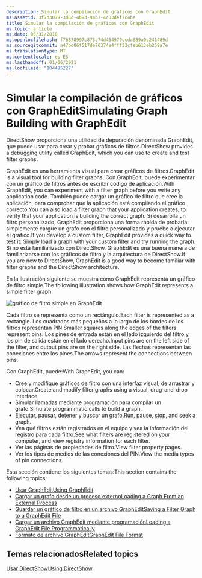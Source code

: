 ```yaml
---
description: Simular la compilación de gráficos con GraphEdit
ms.assetid: 3f7d3079-3d3d-4b93-9ab7-4c03def7c4be
title: Simular la compilación de gráficos con GraphEdit
ms.topic: article
ms.date: 05/31/2018
ms.openlocfilehash: f76878997c873c74d454979ccda689a9c241489d
ms.sourcegitcommit: a47bd86f517de76374e4fff33cfeb613eb259a7e
ms.translationtype: MT
ms.contentlocale: es-ES
ms.lasthandoff: 01/06/2021
ms.locfileid: "104495227"
---
```

# <a name="simulating-graph-building-with-graphedit"></a><span data-ttu-id="83c6e-103">Simular la compilación de gráficos con GraphEdit</span><span class="sxs-lookup"><span data-stu-id="83c6e-103">Simulating Graph Building with GraphEdit</span></span>

<span data-ttu-id="83c6e-104">DirectShow proporciona una utilidad de depuración denominada GraphEdit, que puede usar para crear y probar gráficos de filtros.</span><span class="sxs-lookup"><span data-stu-id="83c6e-104">DirectShow provides a debugging utility called GraphEdit, which you can use to create and test filter graphs.</span></span>

<span data-ttu-id="83c6e-105">GraphEdit es una herramienta visual para crear gráficos de filtros.</span><span class="sxs-lookup"><span data-stu-id="83c6e-105">GraphEdit is a visual tool for building filter graphs.</span></span> <span data-ttu-id="83c6e-106">Con GraphEdit, puede experimentar con un gráfico de filtros antes de escribir código de aplicación.</span><span class="sxs-lookup"><span data-stu-id="83c6e-106">With GraphEdit, you can experiment with a filter graph before you write any application code.</span></span> <span data-ttu-id="83c6e-107">También puede cargar un gráfico de filtro que cree la aplicación, para comprobar que la aplicación está compilando el gráfico correcto.</span><span class="sxs-lookup"><span data-stu-id="83c6e-107">You can also load a filter graph that your application creates, to verify that your application is building the correct graph.</span></span> <span data-ttu-id="83c6e-108">Si desarrolla un filtro personalizado, GraphEdit proporciona una forma rápida de probarla: simplemente cargue un grafo con el filtro personalizado y pruebe a ejecutar el gráfico.</span><span class="sxs-lookup"><span data-stu-id="83c6e-108">If you develop a custom filter, GraphEdit provides a quick way to test it: Simply load a graph with your custom filter and try running the graph.</span></span> <span data-ttu-id="83c6e-109">Si no está familiarizado con DirectShow, GraphEdit es una buena manera de familiarizarse con los gráficos de filtro y la arquitectura de DirectShow.</span><span class="sxs-lookup"><span data-stu-id="83c6e-109">If you are new to DirectShow, GraphEdit is a good way to become familiar with filter graphs and the DirectShow architecture.</span></span>

<span data-ttu-id="83c6e-110">En la ilustración siguiente se muestra cómo GraphEdit representa un gráfico de filtro simple.</span><span class="sxs-lookup"><span data-stu-id="83c6e-110">The following illustration shows how GraphEdit represents a simple filter graph.</span></span>

![gráfico de filtro simple en GraphEdit](images/gedit09.png)

<span data-ttu-id="83c6e-112">Cada filtro se representa como un rectángulo.</span><span class="sxs-lookup"><span data-stu-id="83c6e-112">Each filter is represented as a rectangle.</span></span> <span data-ttu-id="83c6e-113">Los cuadrados más pequeños a lo largo de los bordes de los filtros representan PIN.</span><span class="sxs-lookup"><span data-stu-id="83c6e-113">Smaller squares along the edges of the filters represent pins.</span></span> <span data-ttu-id="83c6e-114">Los pines de entrada están en el lado izquierdo del filtro y los pin de salida están en el lado derecho.</span><span class="sxs-lookup"><span data-stu-id="83c6e-114">Input pins are on the left side of the filter, and output pins are on the right side.</span></span> <span data-ttu-id="83c6e-115">Las flechas representan las conexiones entre los pines.</span><span class="sxs-lookup"><span data-stu-id="83c6e-115">The arrows represent the connections between pins.</span></span>

<span data-ttu-id="83c6e-116">Con GraphEdit, puede:</span><span class="sxs-lookup"><span data-stu-id="83c6e-116">With GraphEdit, you can:</span></span>

-   <span data-ttu-id="83c6e-117">Cree y modifique gráficos de filtro con una interfaz visual, de arrastrar y colocar.</span><span class="sxs-lookup"><span data-stu-id="83c6e-117">Create and modify filter graphs using a visual, drag-and-drop interface.</span></span>
-   <span data-ttu-id="83c6e-118">Simular llamadas mediante programación para compilar un grafo.</span><span class="sxs-lookup"><span data-stu-id="83c6e-118">Simulate programmatic calls to build a graph.</span></span>
-   <span data-ttu-id="83c6e-119">Ejecutar, pausar, detener y buscar un grafo.</span><span class="sxs-lookup"><span data-stu-id="83c6e-119">Run, pause, stop, and seek a graph.</span></span>
-   <span data-ttu-id="83c6e-120">Vea qué filtros están registrados en el equipo y vea la información del registro para cada filtro.</span><span class="sxs-lookup"><span data-stu-id="83c6e-120">See what filters are registered on your computer, and view registry information for each filter.</span></span>
-   <span data-ttu-id="83c6e-121">Ver las páginas de propiedades de filtro.</span><span class="sxs-lookup"><span data-stu-id="83c6e-121">View filter property pages.</span></span>
-   <span data-ttu-id="83c6e-122">Ver los tipos de medios de las conexiones del PIN.</span><span class="sxs-lookup"><span data-stu-id="83c6e-122">View the media types of pin connections.</span></span>

<span data-ttu-id="83c6e-123">Esta sección contiene los siguientes temas:</span><span class="sxs-lookup"><span data-stu-id="83c6e-123">This section contains the following topics:</span></span>

-   [<span data-ttu-id="83c6e-124">Usar GraphEdit</span><span class="sxs-lookup"><span data-stu-id="83c6e-124">Using GraphEdit</span></span>](using-graphedit.md)
-   [<span data-ttu-id="83c6e-125">Cargar un grafo desde un proceso externo</span><span class="sxs-lookup"><span data-stu-id="83c6e-125">Loading a Graph From an External Process</span></span>](loading-a-graph-from-an-external-process.md)
-   [<span data-ttu-id="83c6e-126">Guardar un gráfico de filtro en un archivo GraphEdit</span><span class="sxs-lookup"><span data-stu-id="83c6e-126">Saving a Filter Graph to a GraphEdit File</span></span>](saving-a-filter-graph-to-a-graphedit-file.md)
-   [<span data-ttu-id="83c6e-127">Cargar un archivo GraphEdit mediante programación</span><span class="sxs-lookup"><span data-stu-id="83c6e-127">Loading a GraphEdit File Programmatically</span></span>](loading-a-graphedit-file-programmatically.md)
-   [<span data-ttu-id="83c6e-128">Formato de archivo GraphEdit</span><span class="sxs-lookup"><span data-stu-id="83c6e-128">GraphEdit File Format</span></span>](graphedit-file-format.md)

## <a name="related-topics"></a><span data-ttu-id="83c6e-129">Temas relacionados</span><span class="sxs-lookup"><span data-stu-id="83c6e-129">Related topics</span></span>

<dl> <dt>

[<span data-ttu-id="83c6e-130">Usar DirectShow</span><span class="sxs-lookup"><span data-stu-id="83c6e-130">Using DirectShow</span></span>](using-directshow.md)
</dt> </dl>

 

 



